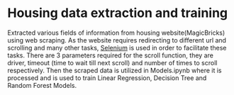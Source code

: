 # Housing data extraction and training

Extracted various fields of information from housing website(MagicBricks) using web scraping. As the website requires redirecting to different url and scrolling and many other tasks, [Selenium](https://selenium-python.readthedocs.io/) is used in order to facilitate these tasks. There are 3 parameters required for the scroll function, they are driver, timeout (time to wait till next scroll) and number of times to scroll respectively.
Then the scraped data is utilized in Models.ipynb where it is processed and is used to train Linear Regression, Decision Tree and Random Forest Models.